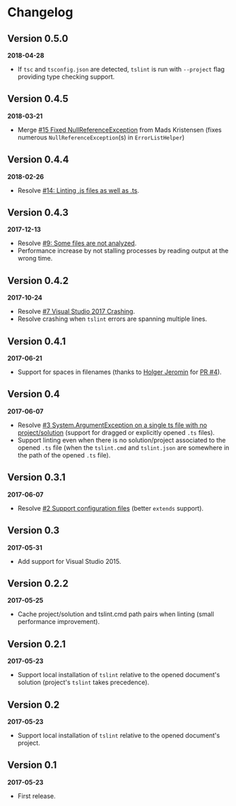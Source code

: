 # Changelog

## Version 0.5.0

**2018-04-28**

- If `tsc` and `tsconfig.json` are detected, `tslint` is run with `--project` flag providing type checking support.

## Version 0.4.5

**2018-03-21**

- Merge [#15 Fixed NullReferenceException](https://github.com/vladeck/TSLint/pull/15) from Mads Kristensen (fixes numerous `NullReferenceException`(s) in `ErrorListHelper`)

## Version 0.4.4

**2018-02-26**

- Resolve [#14: Linting .js files as well as .ts](https://github.com/vladeck/TSLint/issues/14).

## Version 0.4.3

**2017-12-13**

- Resolve [#9: Some files are not analyzed](https://github.com/vladeck/TSLint/issues/9).
- Performance increase by not stalling processes by reading output at the wrong time.

## Version 0.4.2

**2017-10-24**

- Resolve [#7 Visual Studio 2017 Crashing](https://github.com/vladeck/TSLint/issues/7).
- Resolve crashing when `tslint` errors are spanning multiple lines.

## Version 0.4.1

**2017-06-21**

- Support for spaces in filenames (thanks to [Holger Jeromin](https://github.com/HolgerJeromin) for [PR #4](https://github.com/vladeck/TSLint/pull/4)).

## Version 0.4

**2017-06-07**

- Resolve [#3 System.ArgumentException on a single ts file with no project/solution](https://github.com/vladeck/TSLint/issues/3)
(support for dragged or explicitly opened `.ts` files).
- Support linting even when there is no solution/project associated to the opened `.ts` file
(when the `tslint.cmd` and `tslint.json` are somewhere in the path of the opened `.ts` file).

## Version 0.3.1

**2017-06-07**

- Resolve [#2 Support configuration files](https://github.com/vladeck/TSLint/issues/2) (better `extends` support).

## Version 0.3

**2017-05-31**

- Add support for Visual Studio 2015.

## Version 0.2.2

**2017-05-25**

- Cache project/solution and tslint.cmd path pairs when linting (small performance improvement).

## Version 0.2.1

**2017-05-23**

- Support local installation of `tslint` relative to the opened document's solution (project's `tslint` takes precedence).

## Version 0.2

**2017-05-23**

- Support local installation of `tslint` relative to the opened document's project.

## Version 0.1

**2017-05-23**

- First release.
